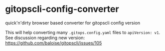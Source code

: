 # gitopscli-config-converter
quick'n'dirty browser based converter for gitopscli config version

This will help converting many `.gitops.config.yaml` files to `apiVersion: v1`.
See discussion regarding new version: https://github.com/baloise/gitopscli/issues/105
